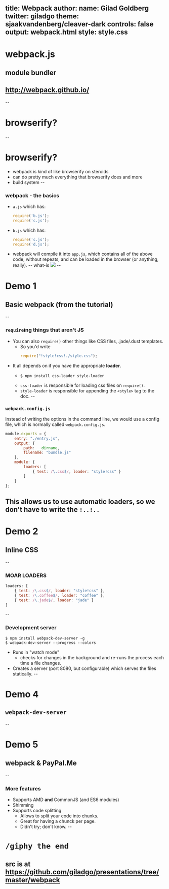 title: Webpack
author:
	name: Gilad Goldberg
	twitter: giladgo
theme: sjaakvandenberg/cleaver-dark
controls: false
output: webpack.html
style: style.css
--
# webpack.js
## module bundler
## http://webpack.github.io/
--
# browserify?
--
# browserify?
* webpack is kind of like browserify on steroids
* can do pretty much everything that browserify does and more
* build system
--
### webpack - the basics
* `a.js` which has:
  ```javascript
  require('b.js');
  require('c.js');
  ```
* `b.js` which has:
  ```javascript
  require('c.js');
  require('d.js');
  ```
* webpack will compile it into `app.js`, which contains all of the above code, without repeats, and can be loaded in the browser (or anything, really).
-- what-is
![](http://webpack.github.io/assets/what-is-webpack.png)
--
# Demo 1
## Basic webpack (from the tutorial)
--
### `require`ing things that aren't JS
* You can also `require()` other things like CSS files, .jade/.dust templates.
  * So you'd write
  	```javascript
  	require("!style!css!./style.css");
	```
* It all depends on if you have the appropriate **loader**.
  * ```
	$ npm install css-loader style-loader
	```
  * `css-loader` is responsible for loading css files on `require()`.
  * `style-loader` is responsible for appending the `<style>` tag to the doc.
--
### `webpack.config.js`
Instead of writing the options in the command line, we would use a config file, which is normally called `webpack.config.js`.
```javascript
module.exports = {
    entry: "./entry.js",
    output: {
        path: __dirname,
        filename: "bundle.js"
    },
    module: {
        loaders: [
            { test: /\.css$/, loader: "style!css" }
        ]
    }
};
```
This allows us to use automatic loaders, so we don't have to write the `!..!..`
--
# Demo 2
## Inline CSS
--
### MOAR LOADERS
```javascript
loaders: [
    { test: /\.css$/, loader: "style!css" },
	{ test: /\.coffee$/, loader: "coffee" },
	{ test: /\.jade$/, loader: "jade" }
]
```
--
### Development server
```
$ npm install webpack-dev-server -g
$ webpack-dev-server --progress --colors
```
* Runs in "watch mode"
  * checks for changes in the background and re-runs the process each time a file changes.
* Creates a server (port 8080, but configurable) which serves the files statically.
--
# Demo 4
## `webpack-dev-server`
--
# Demo 5
## webpack & PayPal.Me
--
### More features
* Supports AMD **and** CommonJS (and ES6 modules)
* Shimming
* Supports code splitting
  * Allows to split your code into chunks.
  * Great for having a chunck per page.
  * Didn't try; don't know.
--
# `/giphy the end`
## src is at https://github.com/giladgo/presentations/tree/master/webpack
